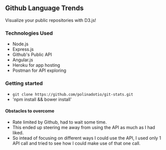 ## Github Language Trends

Visualize your public repositories with D3.js!

### Technologies Used

- Node.js
- Express.js
- Github's Public API
- Angular.js
- Heroku for app hosting
- Postman for API exploring

### Getting started

- `git clone https://github.com/polinadotio/git-stats.git`
- 'npm install && bower install'

#### Obstacles to overcome

- Rate limited by Github, had to wait some time.
- This ended up steering me away from using the API as much as I had liked.
- So intead of focusing on different ways I could use the API, I used only 1 API call and tried to see how I could make use of that one call.






